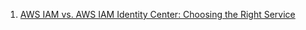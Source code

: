 
1. [AWS IAM vs. AWS IAM Identity Center: Choosing the Right Service](https://jumpcloud.com/blog/aws-iam-vs-aws-sso)